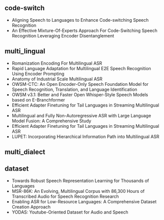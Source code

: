 ## code-switch
- Aligning Speech to Languages to Enhance Code-switching Speech Recognition
- An Effective Mixture-Of-Experts Approach For Code-Switching Speech Recognition Leveraging Encoder Disentanglement
## multi_lingual
- Romanization Encoding For Multilingual ASR
- Rapid Language Adaptation for Multilingual E2E Speech Recognition Using Encoder Prompting
- Anatomy of Industrial Scale Multilingual ASR
- OWSM-CTC: An Open Encoder-Only Speech Foundation Model for Speech Recognition, Translation, and Language Identification
- OWSM v3.1: Better and Faster Open Whisper-Style Speech Models based on E-Branchformer
- Efficient Adapter Finetuning for Tail Languages in Streaming Multilingual ASR
- Multilingual and Fully Non-Autoregressive ASR with Large Language Model Fusion: A Comprehensive Study
- Efficient Adapter Finetuning for Tail Languages in Streaming Multilingual ASR
- LUPET: Incorporating Hierarchical Information Path into Multilingual ASR
## multi_dialect

## dataset
- Towards Robust Speech Representation Learning for Thousands of Languages
- MSR-86K: An Evolving, Multilingual Corpus with 86,300 Hours of Transcribed Audio for Speech Recognition Research
- Enabling ASR for Low-Resource Languages: A Comprehensive Dataset Creation Approach
- YODAS: Youtube-Oriented Dataset for Audio and Speech
